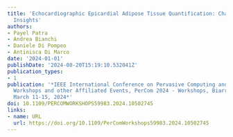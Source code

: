 ```yaml
---
title: 'Echocardiographic Epicardial Adipose Tissue Quantification: Challenges and
  Insights'
authors:
- Payel Patra
- Andrea Bianchi
- Daniele Di Pompeo
- Antinisca Di Marco
date: '2024-01-01'
publishDate: '2024-08-20T15:19:10.532041Z'
publication_types:
- 1
publication: '*IEEE International Conference on Pervasive Computing and Communications
  Workshops and other Affiliated Events, PerCom 2024 - Workshops, Biarritz, France,
  March 11-15, 2024*'
doi: 10.1109/PERCOMWORKSHOPS59983.2024.10502745
links:
- name: URL
  url: https://doi.org/10.1109/PerComWorkshops59983.2024.10502745
---
```

